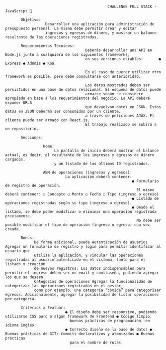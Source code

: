                                                   CHALLENGE FULL STACK - JavaScript 🚀
                                                  
           Objetivo:
                      Desarrollar una aplicación para administración de presupuesto personal. La misma debe permitir crear y editar
                      ingresos y egresos de dinero, y mostrar un balance resultante de las operaciones registradas.
                      
           Requerimientos Técnicos:
                                        Deberás desarrollar una API en Node.js junto a cualquiera de los siguientes frameworks,
                                        en sus versiones estables:       ● Express ● Adonis ● Koa

                                        En el caso de querer utilizar otro framework es posible, pero debe consultarse con anterioridad.

                                        Los datos mostrados deben ser persistidos en una base de datos relacional. El esquema de datos puede
                                        armarse según se considere apropiado en base a los requerimientos del negocio. La API deberá exponer URLS
                                        que devuelvan datos en JSON. Estos datos en JSON deberán ser consumidos por un cliente,
                                        a través de peticiones AJAX. El cliente puede ser armado con React.js.
                                        El trabajo realizado se subirá a un repositorio.
                                        
           Secciones:
           
                     Home:
                          La pantalla de inicio deberá mostrar el balance actual, es decir, el resultante de los ingresos y egresos de dinero cargados,
                          y un listado de los últimos 10 registrados.
                          
                     ABM de operaciones (ingresos y egresos):
                               La aplicación deberá contener:
                                                             ● Formulario de registro de operación.
                                                               El mismo deberá contener: ○ Concepto ○ Monto ○ Fecha ○ Tipo (ingreso o egreso)
                                                             ● Listado de operaciones registradas según su tipo (ingreso o egreso).
                                                             ● Desde el listado, se debe poder modificar o eliminar una operación registrada previamente.
                                                               No debe ser posible modificar el tipo de operación (ingreso o egreso) una vez creada.
                                                              
           Bonus:
                 De forma adicional, puede Autenticación de usuarios Agregar un formulario de registro y login para permitir identificar al usuario que
                 utiliza la aplicación, y vincular las operaciones registradas al usuario autenticado en el sistema, tanto para el listado y creación
                 de nuevos registros. Los datos indispensables para permitir el ingreso deben ser un email y contraseña, pudiendo agregar los que se deseen.
                 Categorías de operaciones Agregar la funcionalidad de categorizar las operaciones registradas en el gestor,
                 como por ejemplo, una categoría “comida” para categorizar egresos. Adicionalmente, agregar la posibilidad de listar operaciones por categoría.
                 
           Criterios a Evaluar: 
                               ● El diseño debe ser responsive, pudiendo utilizarse CSS puro o algún framework de Frontend ● Código limpio,
                                 buenas prácticas de programación, en idioma inglés
                               ● Correcto diseño de la base de datos ● Buenas prácticas de GIT: Commits declarativos y atomizados ● Buenas prácticas
                                 para el nombre de rutas.
                    
